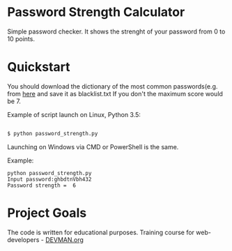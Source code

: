 # Password Strength Calculator

Simple password checker. It shows the strenght of your password from 0 to 10 points.

# Quickstart

You should download the dictionary of the most common passwords(e.g. from [here](https://github.com/danielmiessler/SecLists/blob/master/Passwords/10k_most_common.txt) and save it as blacklist.txt
If you don't the maximum score would be 7. 

Example of script launch on Linux, Python 3.5:

```bash

$ python password_strength.py

```
Launching on Windows via CMD or PowerShell is the same. 

Example:
```
python password_strength.py
Input password:ghbdtnVbh432
Password strength =  6
```

# Project Goals

The code is written for educational purposes. Training course for web-developers - [DEVMAN.org](https://devman.org)
